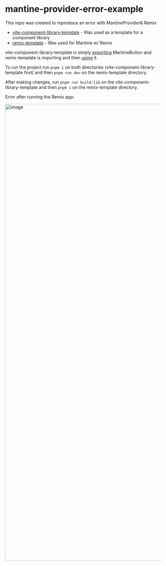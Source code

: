 # mantine-provider-error-example

This repo was created to reproduce an error with MantineProvider& Remix

- [vite-component-library-template](https://github.com/IgnacioNMiranda/vite-component-library-template) - Was used as a template for a component library
- [remix-template](https://github.com/mantinedev/remix-template) - Was used for Mantine w/ Remix

vite-component-library-template is simply [exporting](https://github.com/RabeeAbuBaker/mantine-provider-error-example/blob/main/vite-component-library-template/src/lib/index.ts#L3) MantineButton and remix-template is importing and then [using](https://github.com/RabeeAbuBaker/mantine-provider-error-example/blob/main/remix-template/app/components/Welcome/Welcome.tsx#L8) it. 

To run the project run `pnpm i` on both directories (vite-component-library-template first) and then `pnpm run dev` on the remix-template directory.

After making changes, run `pnpm run build:lib` on the vite-component-library-template and then `pnpm i` on the remix-template directory.

Error after running the Remix app:

<img width="1481" alt="image" src="https://github.com/RabeeAbuBaker/mantine-provider-error-example/assets/38038348/c8ea1e12-388f-40b0-8324-ae522bcc9db2">
